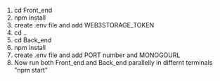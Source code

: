 1) cd Front_end
2) npm install
3) create .env file and add WEB3STORAGE_TOKEN
4) cd ..
5) cd Back_end
6) npm install
7) create .env file and add PORT number and MONOGOURL
8) Now run both Front_end and Back_end parallelly in differnt terminals "npm start"